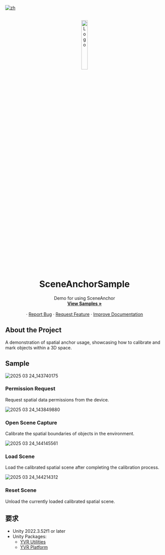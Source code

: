 [![zh](https://img.shields.io/badge/lang-zh-blue.svg)](./README.zh.md)

<!-- PROJECT LOGO -->
<br />
<div align="center">
    <a href="https://github.com/PlayForDreamDevelopers/PlatformSample-Unity">
        <img src="https://www.pfdm.cn/en/static/img/logo.2b1b07e.png" alt="Logo" width="20%">
    </a>
    <h1 align="center">SceneAnchorSample</h1>
    <p align="center">
        Demo for using SceneAnchor
        <br />
        <a href="https://github.com/PlayForDreamDevelopers/SceneAnchorSample-Unity/blob/main/README.md"><strong>View Samples »</strong></a>
        <br />
        <br />
        <a href="https://github.com/PlayForDreamDevelopers/SceneAnchorSample-Unity"></a>
        &middot;
        <a href="https://github.com/PlayForDreamDevelopers/SceneAnchorSample-Unity/issues/new?template=bug_report.yml">Report Bug</a>
        &middot;
        <a href="https://github.com/PlayForDreamDevelopers/SceneAnchorSample-Unity/issues/new?template=feature_request.yml">Request Feature</a>
        &middot;
        <a href="https://github.com/PlayForDreamDevelopers/SceneAnchorSample-Unity/issues/new?template=documentation_update.yml">Improve Documentation</a>
    </p>
</div>

## About the Project

A demonstration of spatial anchor usage, showcasing how to calibrate and mark objects within a 3D space.

## Sample

![2025 03 24_143740175](https://github.com/user-attachments/assets/4908f0e2-0001-40db-a547-f589ff8ac90b)

### Permission Request

Request spatial data permissions from the device.

![2025 03 24_143849880](https://github.com/user-attachments/assets/59dbeb09-e4db-421b-a5ad-50dd6d03aac4)

### Open Scene Capture

Calibrate the spatial boundaries of objects in the environment.

![2025 03 24_144145561](https://github.com/user-attachments/assets/294f313b-f82c-440c-b961-902de32dfee5)

### Load Scene

Load the calibrated spatial scene after completing the calibration process.

![2025 03 24_144214312](https://github.com/user-attachments/assets/32a51f7d-203b-4c07-9711-67124b5bc0ae)

### Reset Scene

Unload the currently loaded calibrated spatial scene.


## 要求

-   Unity 2022.3.52f1 or later
-   Unity Packages:
    -   [YVR Utilities](https://github.com/PlayForDreamDevelopers/com.yvr.Utilities-mirror)
    -   [YVR Platform](https://github.com/PlayForDreamDevelopers/com.yvr.platform-mirror)
